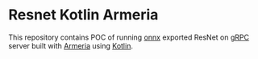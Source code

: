 # Resnet Kotlin Armeria

This repository contains POC of running [onnx](https://onnxruntime.ai) exported ResNet on [gRPC](https://grpc.io) server built with [Armeria](https://armeria.dev) using [Kotlin](https://kotlinlang.org/).
